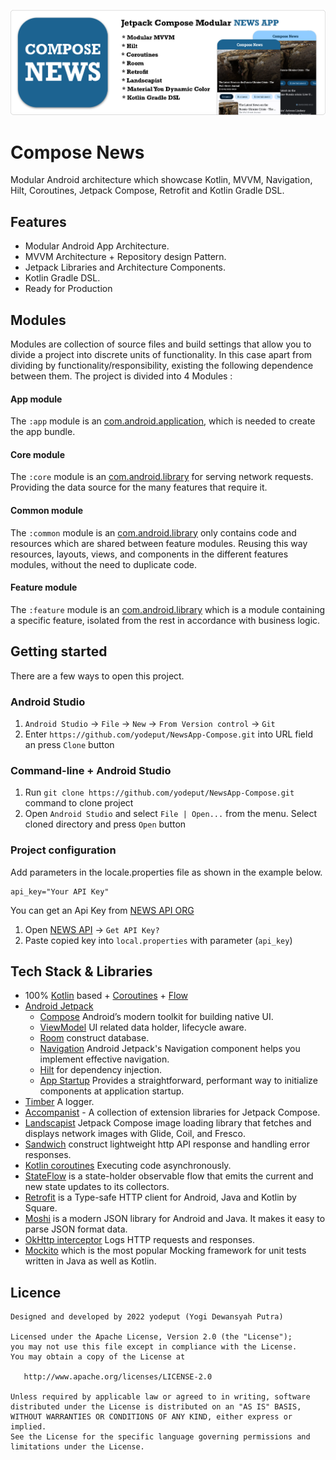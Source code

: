 ![With Light Themes](./image/banner.png)
# Compose News
Modular Android architecture which showcase Kotlin, MVVM, Navigation, Hilt, Coroutines, Jetpack Compose, Retrofit and Kotlin Gradle DSL.

## Features
* Modular Android App Architecture.
* MVVM Architecture + Repository design Pattern.
* Jetpack Libraries and Architecture Components.
* Kotlin Gradle DSL.
* Ready for Production

## Modules

Modules are collection of source files and build settings that allow you to divide a project into discrete units of functionality. In this case apart from dividing by functionality/responsibility, existing the following dependence between them. The project is divided into 4 Modules :

#### App module

The `:app` module is an [com.android.application](https://developer.android.com/studio/build/), which is needed to create the app bundle.

#### Core module

The `:core` module is an [com.android.library](https://developer.android.com/studio/projects/android-library) for serving network requests. Providing the data source for the many features that require it.

#### Common module

The `:common` module is an [com.android.library](https://developer.android.com/studio/projects/android-library) only contains code and resources which are shared between feature modules. Reusing this way resources, layouts, views, and components in the different features modules, without the need to duplicate code.

#### Feature module

The `:feature` module is an [com.android.library](https://developer.android.com/studio/projects/android-library) which is a module containing a specific feature, isolated from the rest in accordance with business logic.

## Getting started

There are a few ways to open this project.

### Android Studio

1. `Android Studio` -> `File` -> `New` -> `From Version control` -> `Git`
2. Enter `https://github.com/yodeput/NewsApp-Compose.git` into URL field an press `Clone` button

### Command-line + Android Studio

1. Run `git clone https://github.com/yodeput/NewsApp-Compose.git` command to clone project
2. Open `Android Studio` and select `File | Open...` from the menu. Select cloned directory and press `Open` button

### Project configuration

Add parameters in the locale.properties file as shown in the example below.

```properties
api_key="Your API Key"
```

You can get an Api Key from [NEWS API ORG](https://newsapi.org/) 

1. Open [NEWS API](https://newsapi.org/) -> `Get API Key?`
2. Paste copied key into `local.properties` with parameter (`api_key`)


## Tech Stack & Libraries

* 100% [Kotlin](https://kotlinlang.org/) based + [Coroutines](https://github.com/Kotlin/kotlinx.coroutines) + [Flow](https://kotlin.github.io/kotlinx.coroutines/kotlinx-coroutines-core/kotlinx.coroutines.flow/) 
* [Android Jetpack](https://developer.android.com/jetpack)
   * [Compose](https://developer.android.com/jetpack/compose) Android’s modern toolkit for building native UI.
   * [ViewModel](https://developer.android.com/topic/libraries/architecture/viewmodel) UI related data holder, lifecycle aware.
   * [Room](https://developer.android.com/topic/libraries/architecture/room) construct database.
   * [Navigation](https://developer.android.com/guide/navigation/) Android Jetpack's Navigation component helps you implement effective navigation.
   * [Hilt](https://developer.android.com/training/dependency-injection/hilt-android) for dependency injection.
   * [App Startup]() Provides a straightforward, performant way to initialize components at application startup.
* [Timber](https://github.com/JakeWharton/timber) A logger.
* [Accompanist](https://github.com/google/accompanist) - A collection of extension libraries for Jetpack Compose.
* [Landscapist](https://github.com/skydoves/landscapist) Jetpack Compose image loading library that fetches and displays network images with Glide, Coil, and Fresco.
* [Sandwich](https://github.com/skydoves/sandwich) construct lightweight http API response and handling error responses.
* [Kotlin coroutines](https://developer.android.com/kotlin/coroutines) Executing code asynchronously.
* [StateFlow](https://developer.android.com/kotlin/flow/stateflow-and-sharedflow) is a state-holder observable flow that emits the current and new state updates to its collectors.
* [Retrofit](https://square.github.io/retrofit/) is a Type-safe HTTP client for Android, Java and Kotlin by Square.
* [Moshi](https://github.com/square/moshi) is a modern JSON library for Android and Java. It makes it easy to parse JSON format data.
* [OkHttp interceptor](https://github.com/square/okhttp/tree/master/okhttp-logging-interceptor) Logs HTTP requests and responses.
* [Mockito](https://github.com/mockito/mockito) which is the most popular Mocking framework for unit tests written in Java as well as Kotlin.

## Licence
    Designed and developed by 2022 yodeput (Yogi Dewansyah Putra)
    
    Licensed under the Apache License, Version 2.0 (the "License");
    you may not use this file except in compliance with the License.
    You may obtain a copy of the License at
    
       http://www.apache.org/licenses/LICENSE-2.0
    
    Unless required by applicable law or agreed to in writing, software
    distributed under the License is distributed on an "AS IS" BASIS,
    WITHOUT WARRANTIES OR CONDITIONS OF ANY KIND, either express or implied.
    See the License for the specific language governing permissions and
    limitations under the License.
